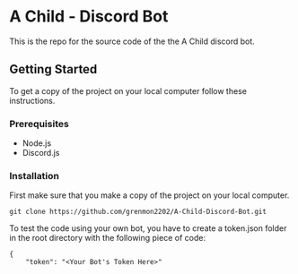 # A Child - Discord Bot
This is the repo for the source code of the the A Child discord bot.

## Getting  Started
To get a copy of the project on your local computer follow these instructions.

### Prerequisites 

 - Node.js
 - Discord.js

### Installation
First make sure that you make a copy of the project on your local computer.

    git clone https://github.com/grenmon2202/A-Child-Discord-Bot.git

To test the code using your own bot, you have to create a token.json folder in the root directory with the following piece of code:

    {
	    "token": "<Your Bot's Token Here>"

<!--stackedit_data:
eyJoaXN0b3J5IjpbLTMzNjE3NzA2N119
-->